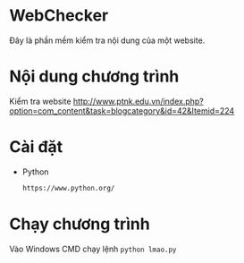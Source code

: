# WebChecker
 Đây là phần mềm kiểm tra nội dung của một website. 
# Nội dung chương trình
 Kiểm tra website http://www.ptnk.edu.vn/index.php?option=com_content&task=blogcategory&id=42&Itemid=224
# Cài đặt
* Python
    ```bash
    https://www.python.org/
    ```
# Chạy chương trình    
Vào Windows CMD chạy lệnh
    ```
    python lmao.py
    ```
